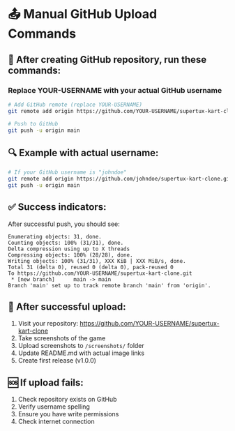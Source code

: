 # 📤 Manual GitHub Upload Commands

## 🎯 After creating GitHub repository, run these commands:

### Replace YOUR-USERNAME with your actual GitHub username

```bash
# Add GitHub remote (replace YOUR-USERNAME)
git remote add origin https://github.com/YOUR-USERNAME/supertux-kart-clone.git

# Push to GitHub
git push -u origin main
```

## 🔍 Example with actual username:
```bash
# If your GitHub username is "johndoe"
git remote add origin https://github.com/johndoe/supertux-kart-clone.git
git push -u origin main
```

## ✅ Success indicators:
After successful push, you should see:
```
Enumerating objects: 31, done.
Counting objects: 100% (31/31), done.
Delta compression using up to X threads
Compressing objects: 100% (28/28), done.
Writing objects: 100% (31/31), XXX KiB | XXX MiB/s, done.
Total 31 (delta 0), reused 0 (delta 0), pack-reused 0
To https://github.com/YOUR-USERNAME/supertux-kart-clone.git
 * [new branch]      main -> main
Branch 'main' set up to track remote branch 'main' from 'origin'.
```

## 🎉 After successful upload:
1. Visit your repository: https://github.com/YOUR-USERNAME/supertux-kart-clone
2. Take screenshots of the game
3. Upload screenshots to `/screenshots/` folder
4. Update README.md with actual image links
5. Create first release (v1.0.0)

## 🆘 If upload fails:
1. Check repository exists on GitHub
2. Verify username spelling
3. Ensure you have write permissions
4. Check internet connection